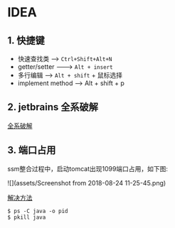 # IDEA

## 1. 快捷键
* 快速查找类 -->  `Ctrl+Shift+Alt+N`
* getter/setter  ---> `Alt + insert`
* 多行编辑  -->  `Alt + shift` + 鼠标选择
* implement method  --> Alt + shift + p

## 2. jetbrains 全系破解

[全系破解](https://blog.csdn.net/active_it/article/details/80669423)



## 3. 端口占用

ssm整合过程中，启动tomcat出现1099端口占用，如下图:

![](assets/Screenshot from 2018-08-24 11-25-45.png)

[解决方法](https://stackoverflow.com/questions/38986910/intellij-idea-address-localhost1099-is-already-in-use)

```
$ ps -C java -o pid
$ pkill java
```

